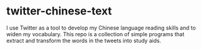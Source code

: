 # twitter-chinese-text

I use Twitter as a tool to develop my Chinese language reading skills and to widen my vocabulary. This repo is a collection of simple programs that extract and transform the words in the tweets into study aids.

